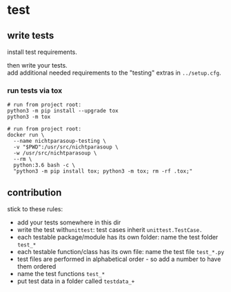 # test

## write tests

install test requirements.

then write your tests.  
add additional needed requirements to the "testing" extras in `../setup.cfg`.


### run tests via tox 

```shell script
# run from project root:
python3 -m pip install --upgrade tox
python3 -m tox
```

```shell script
# run from project root:
docker run \
  --name nichtparasoup-testing \
  -v "$PWD":/usr/src/nichtparasoup \
  -w /usr/src/nichtparasoup \
  --rm \
  python:3.6 bash -c \
  "python3 -m pip install tox; python3 -m tox; rm -rf .tox;"
```

## contribution 

stick to these rules:

* add your tests somewhere in this dir
* write the test with`unittest`: test cases inherit `unittest.TestCase.`
* each testable package/module has its own folder: name the test folder `test_*`
* each testable function/class has its own file:   name the test file   `test_*.py`
* test files are performed in alphabetical order - so add a number to have them ordered
* name the test functions `test_*`
* put test data in a folder called `testdata_+`
